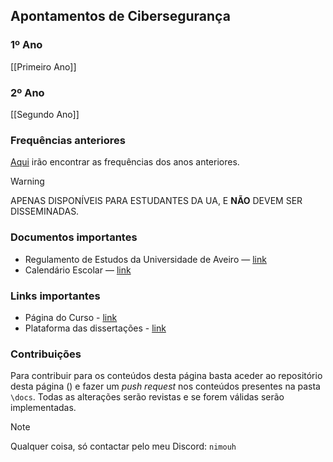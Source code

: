 ## Apontamentos de Cibersegurança

### 1º Ano

[[Primeiro Ano]]
### 2º Ano

[[Segundo Ano]]

### Frequências anteriores

[Aqui](https://uapt33090-my.sharepoint.com/:f:/g/personal/simao_andrade_ua_pt/Eg74IhvA7fxKuCulrAjZtqABbu9Qd8NVcF7cwlQ5a5ej0w?e=8YIcFb) irão encontrar as frequências dos anos anteriores.

>[!warning]
>APENAS DISPONÍVEIS PARA ESTUDANTES DA UA, E **NÃO** DEVEM SER DISSEMINADAS.

### Documentos importantes

- Regulamento de Estudos da Universidade de Aveiro — [link](https://www.ua.pt/file/5966)
- Calendário Escolar — [link](https://www.ua.pt/pt/sga/Page/4618)

### Links importantes

- Página do Curso - [link](https://deti-cdn.clients.ua.pt/mcs/#about)
- Plataforma das dissertações - [link](https://dissertacoes.av.it.pt/) 

### Contribuições

Para contribuir para os conteúdos desta página basta aceder ao repositório desta página () e fazer um *push request* nos conteúdos presentes na pasta `\docs`. Todas as alterações serão revistas e se forem válidas serão implementadas.

>[!note]
>Qualquer coisa, só contactar pelo meu Discord:  `nimouh`


